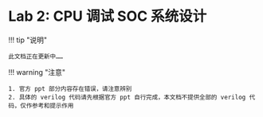 # Lab 2: CPU 调试 SOC 系统设计

!!! tip "说明"

    此文档正在更新中……

!!! warning "注意"

    1. 官方 ppt 部分内容存在错误，请注意辨别
    2. 具体的 verilog 代码请先根据官方 ppt 自行完成，本文档不提供全部的 verilog 代码，仅作参考和提示作用

